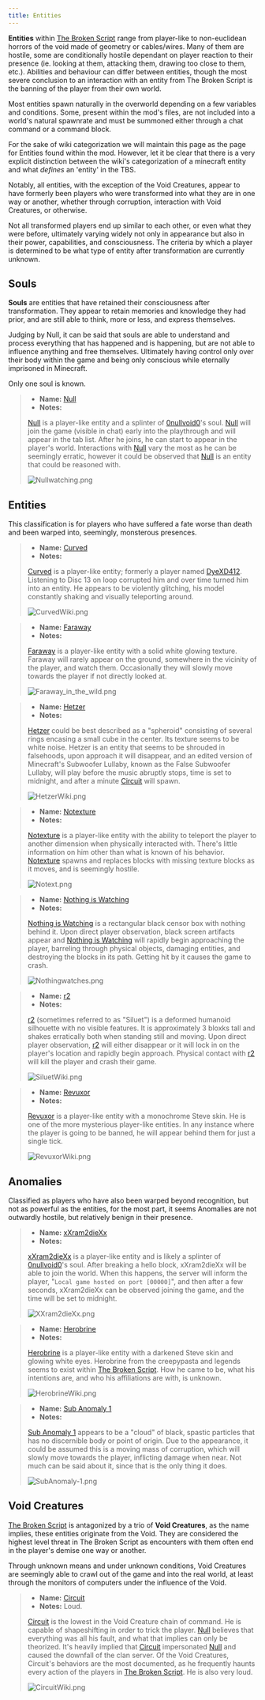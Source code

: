 ```yaml
---
title: Entities
---
```


**Entities** within [The Broken Script](/wiki/tbs) range from player-like to non-euclidean horrors of the void made of geometry or cables/wires. Many of them are hostile, some are conditionally hostile dependant on player reaction to their presence (ie. looking at them, attacking them, drawing too close to them, etc.). Abilities and behaviour can differ between entities, though the most severe conclusion to an interaction with an entity from The Broken Script is the banning of the player from their own world.

Most entities spawn naturally in the overworld depending on a few variables and conditions. Some, present within the mod's files, are not included into a world's natural spawnrate and must be summoned either through a chat command or a command block.

For the sake of wiki categorization we will maintain this page as the page for Entities found within the mod. However, let it be clear that there is a very explicit distinction between the wiki's categorization of a minecraft entity and what *defines* an 'entity' in the TBS.

Notably, all entities, with the exception of the Void Creatures, appear to have formerly been players who were transformed into what they are in one way or another, whether through corruption, interaction with Void Creatures, or otherwise.

Not all transformed players end up similar to each other, or even what they were before, ultimately varying widely not only in appearance but also in their power, capabilities, and consciousness. The criteria by which a player is determined to be what type of entity after transformation are currently unknown.

## Souls

**Souls** are entities that have retained their consciousness after
transformation. They appear to retain memories and knowledge they had
prior, and are still able to think, more or less, and express
themselves.

Judging by Null, it can be said that souls are able to understand and
process everything that has happened and is happening, but are not able
to influence anything and free themselves. Ultimately having control
only over their body within the game and being only conscious while
eternally imprisoned in Minecraft.

Only one soul is known.

> - **Name:** [Null](/wiki/entities/null)
> - **Notes:**
>
> [Null](/wiki/entities/null) is a player-like entity and a splinter of [0nullvoid0](/wiki/lore/xxram2diexx)'s soul.
> [Null](/wiki/entities/null) will join the game (visible in chat) early into the playthrough and will appear in the tab list.
> After he joins, he can start to appear in the player's world. Interactions with [Null](/wiki/entities/null) vary the most as he can be seemingly erratic, however it could be observed that [Null](/wiki/entities/null) is an entity that could be reasoned with.
>
> ![Nullwatching.png](../../../../assets/wiki/Nullwatching.png)

## Entities

This classification is for players who have suffered a fate worse than
death and been warped into, seemingly, monsterous presences.

> - **Name:** [Curved](/wiki/entities/curved)
> - **Notes:**
>
> [Curved](/wiki/entities/curved) is a player-like entity; formerly a player named [DyeXD412](/wiki/lore#members).
> Listening to Disc 13 on loop corrupted him and over time turned him into an entity. He appears to be violently glitching, his model constantly shaking and visually teleporting around.
>
> ![CurvedWiki.png](../../../../assets/wiki/CurvedWiki.png)

> - **Name:** [Faraway](/wiki/entities/faraway)
> - **Notes:**
>
> [Faraway](/wiki/entities/faraway) is a player-like entity with a solid white glowing texture. Faraway will rarely appear on the ground, somewhere in the vicinity of the player, and watch them. Occasionally they will slowly move towards the player if not directly looked at.
>
> ![Faraway_in_the_wild.png](../../../../assets/wiki/Faraway%20in%20the%20wild.png)

> - **Name:** [Hetzer](/wiki/entities/hetzer)
> - **Notes:**
>
> [Hetzer](/wiki/entities/hetzer) could be best described as a "spheroid" consisting of several rings encasing a small cube in the center. Its texture seems to be white noise. Hetzer is an entity that seems to be shrouded in falsehoods, upon approach it will disappear, and an edited version of Minecraft's Subwoofer Lullaby, known as the False Subwoofer Lullaby, will play before the music abruptly stops, time is set to midnight, and after a minute [Circuit](/wiki/entities/circuit) will spawn.
>
> ![HetzerWiki.png](../../../../assets/wiki/HetzerWiki.png)

> - **Name:** [Notexture](/wiki/entities/notexture)
> - **Notes:**
>
> [Notexture](/wiki/entities/notexture) is a player-like entity with the ability to teleport the player to another dimension when physically interacted with. There's little information on him other than what is known of his behavior. [Notexture](/wiki/entities/notexture) spawns and replaces blocks with missing texture blocks as it moves, and is seemingly hostile.
>
> ![Notext.png](../../../../assets/wiki/Notext.png)

> - **Name:** [Nothing is Watching](/wiki/entities/nothingiswatching)
> - **Notes:**
>
> [Nothing is Watching](/wiki/entities/nothingiswatching) is a rectangular black censor box with nothing behind it. Upon direct player observation, black screen artifacts appear and [Nothing is Watching](/wiki/entities/nothingiswatching) will rapidly begin approaching the player, barreling through physical objects, damaging entities, and destroying the blocks in its path. Getting hit by it causes the game to crash.
>
> ![Nothingwatches.png](../../../../assets/wiki/Nothingwatches.png)

> - **Name:** [r2](/wiki/entities/r2)
> - **Notes:**
>
> [r2](/wiki/entities/r2) (sometimes referred to as "Siluet") is a deformed humanoid silhouette with no visible features. It is approximately 3 bloxks tall and shakes erratically both when standing still and moving. Upon direct player observation, [r2](/wiki/entities/r2) will either disappear or it will lock in on the player's location and rapidly begin approach. Physical contact with [r2](/wiki/entities/r2) will kill the player and crash their game.
>
> ![SiluetWiki.png](../../../../assets/wiki/SiluetWiki.png)

> - **Name:** [Revuxor](/wiki/entities/revuxor)
> - **Notes:**
>
> [Revuxor](/wiki/entities/revuxor) is a player-like entity with a monochrome Steve skin. He is one of the more mysterious player-like entities. In any instance where the player is going to be banned, he will appear behind them for just a single tick.
>
> ![RevuxorWiki.png](../../../../assets/wiki/RevuxorWiki.png)

## Anomalies

Classified as players who have also been warped beyond recognition, but
not as powerful as the entities, for the most part, it seems Anomalies
are not outwardly hostile, but relatively benign in their presence.

> - **Name:** [xXram2dieXx](/wiki/entities/xxram2diexx)
> - **Notes:**
>
> [xXram2dieXx](/wiki/entities/xxram2diexx) is a player-like entity and is likely a splinter of [0nullvoid0](/wiki/lore/xxram2diexx)'s soul. After breaking a hello block, xXram2dieXx will be able to join the world. When this happens, the server will inform the player, "`Local game hosted on port [00000]`", and then after a few seconds, xXram2dieXx can be observed joining the game, and the time will be set to midnight.
>
> ![XXram2dieXx.png](../../../../assets/wiki/XXram2dieXx.png)

> - **Name:** [Herobrine](/wiki/entities/herobrine)
> - **Notes:**
>
> [Herobrine](/wiki/entities/herobrine) is a player-like entity with a darkened Steve skin and glowing white eyes. Herobrine from the creepypasta and legends seems to exist within [The Broken Script](/wiki/tbs). How he came to be, what his intentions are, and who his affiliations are with, is unknown.
>
> ![HerobrineWiki.png](../../../../assets/wiki/HerobrineWiki.png)

> - **Name:** [Sub Anomaly 1](/wiki/entities/sub-anomaly-1)
> - **Notes:**
>
> [Sub Anomaly 1](/wiki/entities/sub-anomaly-1) appears to be a "cloud" of black, spastic particles that has no discernible body or point of origin. Due to the appearance, it could be assumed this is a moving mass of corruption, which will slowly move towards the player, inflicting damage when near. Not much can be said about it, since that is the only thing it does.
>
> ![SubAnomaly-1.png](../../../../assets/wiki/SubAnomaly-1.png)

## Void Creatures

[The Broken Script](/wiki/tbs) is antagonized by a trio of **Void Creatures**, as the name implies, these entities originate from the Void. They are considered the highest level threat in The Broken Script as encounters with them often end in the player's demise one way or another.

Through unknown means and under unknown conditions, Void Creatures are seemingly able to crawl out of the game and into the real world, at least through the monitors of computers under the influence of the Void.

> - **Name:** [Circuit](/wiki/entities/circuit)
> - **Notes:** Loud.
>
> [Circuit](/wiki/entities/circuit) is the lowest in the Void Creature chain of command. He is capable of shapeshifting in order to trick the player. [Null](/wiki/entities/null) believes that everything was all his fault, and what that implies can only be theorized. It's heavily implied that [Circuit](/wiki/entities/circuit) impersonated [Null](/wiki/entities/null) and caused the downfall of the clan server. Of the Void Creatures, Circuit's behaviors are the most documented, as he frequently haunts every action of the players in [The Broken Script](/wiki/tbs). He is also very loud.
>
> ![CircuitWiki.png](../../../../assets/wiki/CircuitWiki.png)
